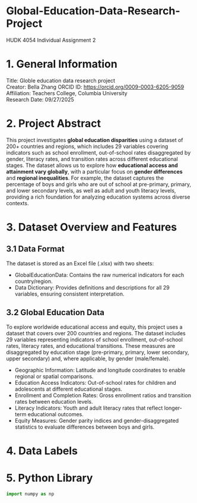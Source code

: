 # Global-Education-Data-Research-Project
HUDK 4054 Individual Assignment 2
# 1. General Information
Title: Globle education data research project  
Creator: Bella Zhang
ORCID ID: https://orcid.org/0009-0003-6205-9059  
Affiliation: Teachers College, Columbia University  
Research Date: 09/27/2025  
# 2. Project Abstract
This project investigates **global education disparities** using a dataset of 200+ countries and regions, which includes 29 variables covering indicators such as school enrollment, out-of-school rates disaggregated by gender, literacy rates, and transition rates across different educational stages. The dataset allows us to explore how **educational access and attainment vary globally**, with a particular focus on **gender differences** and **regional inequalities**. For example, the dataset captures the percentage of boys and girls who are out of school at pre-primary, primary, and lower secondary levels, as well as adult and youth literacy levels, providing a rich foundation for analyzing education systems across diverse contexts.
# 3. Dataset Overview and Features
## 3.1 Data Format
The dataset is stored as an Excel file (.xlsx) with two sheets:  
- GlobalEducationData: Contains the raw numerical indicators for each country/region.
- Data Dictionary: Provides definitions and descriptions for all 29 variables, ensuring consistent interpretation.
## 3.2 Global Education Data
To explore worldwide educational access and equity, this project uses a dataset that covers over 200 countries and regions. The dataset includes 29 variables representing indicators of school enrollment, out-of-school rates, literacy rates, and educational transitions. These measures are disaggregated by education stage (pre-primary, primary, lower secondary, upper secondary) and, where applicable, by gender (male/female).
- Geographic Information: Latitude and longitude coordinates to enable regional or spatial comparisons.
- Education Access Indicators: Out-of-school rates for children and adolescents at different educational stages.
- Enrollment and Completion Rates: Gross enrollment ratios and transition rates between education levels.
- Literacy Indicators: Youth and adult literacy rates that reflect longer-term educational outcomes.
- Equity Measures: Gender parity indices and gender-disaggregated statistics to evaluate differences between boys and girls.
# 4. Data Labels
# 5. Python Library
```python
import numpy as np
```

